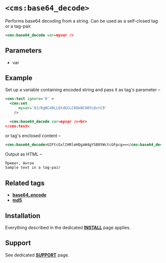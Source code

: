# `<cms:base64_decode>`

Performs base64 decoding from a string. Can be used as a self-closed tag or a tag-pair.

```xml
<cms:base64_decode var=myvar />
```

## Parameters

* var

## Example

Set up a variable containing encoded string and pass it as tag's parameter –

```xml
<cms:test ignore='0' >
  <cms:set
      myvar='0J/RgNC40LLQtdGCLCDQkNC90YLQvtC9'
    />

  <cms:base64_decode var=myvar /><br>
</cms:test>
```

or tag's enclosed content –

```xml
<cms:base64_decode>U2FtcGxlIHRleHQgaW4gYSB0YWctcGFpcg==</cms:base64_decode>
```

Output as HTML –

```html
Привет, Антон
Sample text in a tag-pair
```

## Related tags

* [**base64_encode**](../base64_encode)
* [**md5**](../md5)

## Installation

Everything described in the dedicated [**INSTALL**](/INSTALL.md) page applies.

## Support

See dedicated [**SUPPORT**](/SUPPORT.md) page.
